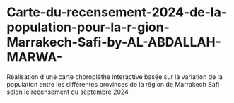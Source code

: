# Carte-du-recensement-2024-de-la-population-pour-la-r-gion-Marrakech-Safi-by-AL-ABDALLAH-MARWA-
Réalisation d'une carte choropléthe interactive basée sur la variation de la population entre les différentes provinces de la région de Marrakech Safi selon le recensement du septembre 2024
